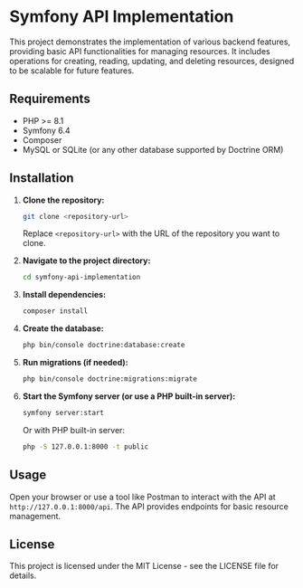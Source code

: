 # Symfony API Implementation
This project demonstrates the implementation of various backend features, providing basic API functionalities for managing resources. It includes operations for creating, reading, updating, and deleting resources, designed to be scalable for future features.

## Requirements
- PHP >= 8.1
- Symfony 6.4
- Composer
- MySQL or SQLite (or any other database supported by Doctrine ORM)

## Installation

1. **Clone the repository:**
    ```bash
    git clone <repository-url>
    ```
    Replace `<repository-url>` with the URL of the repository you want to clone.

2. **Navigate to the project directory:**
    ```bash
    cd symfony-api-implementation
    ```

3. **Install dependencies:**
    ```bash
    composer install
    ```

4. **Create the database:**
    ```bash
    php bin/console doctrine:database:create
    ```

5. **Run migrations (if needed):**
    ```bash
    php bin/console doctrine:migrations:migrate
    ```

6. **Start the Symfony server (or use a PHP built-in server):**
    ```bash
    symfony server:start
    ```
    Or with PHP built-in server:
    ```bash
    php -S 127.0.0.1:8000 -t public
    ```

## Usage
Open your browser or use a tool like Postman to interact with the API at `http://127.0.0.1:8000/api`. The API provides endpoints for basic resource management.

## License
This project is licensed under the MIT License - see the LICENSE file for details.
